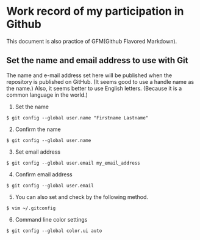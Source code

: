 # Work record of my participation in Github 
This document is also practice of GFM(Github Flavored Markdown).
## Set the name and email address to use with Git
The name and e-mail address set here will be published when the repository is published on GitHub.
(It seems good to use a handle name as the name.)
Also, it seems better to use English letters. (Because it is a common language in the world.) 
1. Set the name
```console
$ git config --global user.name "Firstname Lastname"
```

2. Confirm the name
```console
$ git config --global user.name
```

3. Set email address
```console
$ git config --global user.email my_email_address
```

4. Confirm email address
```console
$ git config --global user.email
```

5. You can also set and check by the following method.
```console
$ vim ~/.gitconfig
```

6. Command line color settings
```console
$ git config --global color.ui auto
```
